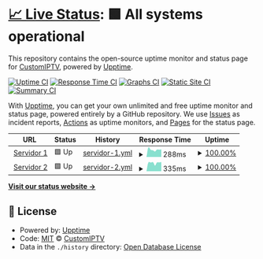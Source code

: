 # [📈 Live Status](https://CustomIPTV.github.io/RealTimeStatus): <!--live status--> **🟩 All systems operational**

This repository contains the open-source uptime monitor and status page for [CustomIPTV](https://CustomIPTV.github.io/RealTimeStatus), powered by [Upptime](https://github.com/upptime/upptime).

[![Uptime CI](https://github.com/CustomIPTV/RealTimeStatus/workflows/Uptime%20CI/badge.svg)](https://github.com/CustomIPTV/RealTimeStatus/actions?query=workflow%3A%22Uptime+CI%22)
[![Response Time CI](https://github.com/CustomIPTV/RealTimeStatus/workflows/Response%20Time%20CI/badge.svg)](https://github.com/CustomIPTV/RealTimeStatus/actions?query=workflow%3A%22Response+Time+CI%22)
[![Graphs CI](https://github.com/CustomIPTV/RealTimeStatus/workflows/Graphs%20CI/badge.svg)](https://github.com/CustomIPTV/RealTimeStatus/actions?query=workflow%3A%22Graphs+CI%22)
[![Static Site CI](https://github.com/CustomIPTV/RealTimeStatus/workflows/Static%20Site%20CI/badge.svg)](https://github.com/CustomIPTV/RealTimeStatus/actions?query=workflow%3A%22Static+Site+CI%22)
[![Summary CI](https://github.com/CustomIPTV/RealTimeStatus/workflows/Summary%20CI/badge.svg)](https://github.com/CustomIPTV/RealTimeStatus/actions?query=workflow%3A%22Summary+CI%22)

With [Upptime](https://upptime.js.org), you can get your own unlimited and free uptime monitor and status page, powered entirely by a GitHub repository. We use [Issues](https://github.com/CustomIPTV/RealTimeStatus/issues) as incident reports, [Actions](https://github.com/CustomIPTV/RealTimeStatus/actions) as uptime monitors, and [Pages](https://CustomIPTV.github.io/RealTimeStatus) for the status page.

<!--start: status pages-->
<!-- This summary is generated by Upptime (https://github.com/upptime/upptime) -->
<!-- Do not edit this manually, your changes will be overwritten -->
<!-- prettier-ignore -->
| URL | Status | History | Response Time | Uptime |
| --- | ------ | ------- | ------------- | ------ |
| <img alt="" src="https://favicons.githubusercontent.com/suptv.co" height="13"> [Servidor 1](http://suptv.co) | 🟩 Up | [servidor-1.yml](https://github.com/CustomIPTV/RealTimeStatus/commits/HEAD/history/servidor-1.yml) | <details><summary><img alt="Response time graph" src="./graphs/servidor-1/response-time-week.png" height="20"> 288ms</summary><br><a href="https://CustomIPTV.github.io/RealTimeStatus/history/servidor-1"><img alt="Response time 300" src="https://img.shields.io/endpoint?url=https%3A%2F%2Fraw.githubusercontent.com%2FCustomIPTV%2FRealTimeStatus%2FHEAD%2Fapi%2Fservidor-1%2Fresponse-time.json"></a><br><a href="https://CustomIPTV.github.io/RealTimeStatus/history/servidor-1"><img alt="24-hour response time 309" src="https://img.shields.io/endpoint?url=https%3A%2F%2Fraw.githubusercontent.com%2FCustomIPTV%2FRealTimeStatus%2FHEAD%2Fapi%2Fservidor-1%2Fresponse-time-day.json"></a><br><a href="https://CustomIPTV.github.io/RealTimeStatus/history/servidor-1"><img alt="7-day response time 288" src="https://img.shields.io/endpoint?url=https%3A%2F%2Fraw.githubusercontent.com%2FCustomIPTV%2FRealTimeStatus%2FHEAD%2Fapi%2Fservidor-1%2Fresponse-time-week.json"></a><br><a href="https://CustomIPTV.github.io/RealTimeStatus/history/servidor-1"><img alt="30-day response time 300" src="https://img.shields.io/endpoint?url=https%3A%2F%2Fraw.githubusercontent.com%2FCustomIPTV%2FRealTimeStatus%2FHEAD%2Fapi%2Fservidor-1%2Fresponse-time-month.json"></a><br><a href="https://CustomIPTV.github.io/RealTimeStatus/history/servidor-1"><img alt="1-year response time 300" src="https://img.shields.io/endpoint?url=https%3A%2F%2Fraw.githubusercontent.com%2FCustomIPTV%2FRealTimeStatus%2FHEAD%2Fapi%2Fservidor-1%2Fresponse-time-year.json"></a></details> | <details><summary><a href="https://CustomIPTV.github.io/RealTimeStatus/history/servidor-1">100.00%</a></summary><a href="https://CustomIPTV.github.io/RealTimeStatus/history/servidor-1"><img alt="All-time uptime 100.00%" src="https://img.shields.io/endpoint?url=https%3A%2F%2Fraw.githubusercontent.com%2FCustomIPTV%2FRealTimeStatus%2FHEAD%2Fapi%2Fservidor-1%2Fuptime.json"></a><br><a href="https://CustomIPTV.github.io/RealTimeStatus/history/servidor-1"><img alt="24-hour uptime 100.00%" src="https://img.shields.io/endpoint?url=https%3A%2F%2Fraw.githubusercontent.com%2FCustomIPTV%2FRealTimeStatus%2FHEAD%2Fapi%2Fservidor-1%2Fuptime-day.json"></a><br><a href="https://CustomIPTV.github.io/RealTimeStatus/history/servidor-1"><img alt="7-day uptime 100.00%" src="https://img.shields.io/endpoint?url=https%3A%2F%2Fraw.githubusercontent.com%2FCustomIPTV%2FRealTimeStatus%2FHEAD%2Fapi%2Fservidor-1%2Fuptime-week.json"></a><br><a href="https://CustomIPTV.github.io/RealTimeStatus/history/servidor-1"><img alt="30-day uptime 100.00%" src="https://img.shields.io/endpoint?url=https%3A%2F%2Fraw.githubusercontent.com%2FCustomIPTV%2FRealTimeStatus%2FHEAD%2Fapi%2Fservidor-1%2Fuptime-month.json"></a><br><a href="https://CustomIPTV.github.io/RealTimeStatus/history/servidor-1"><img alt="1-year uptime 100.00%" src="https://img.shields.io/endpoint?url=https%3A%2F%2Fraw.githubusercontent.com%2FCustomIPTV%2FRealTimeStatus%2FHEAD%2Fapi%2Fservidor-1%2Fuptime-year.json"></a></details>
| <img alt="" src="https://favicons.githubusercontent.com/dash.centre6.co" height="13"> [Servidor 2](https://dash.centre6.co) | 🟩 Up | [servidor-2.yml](https://github.com/CustomIPTV/RealTimeStatus/commits/HEAD/history/servidor-2.yml) | <details><summary><img alt="Response time graph" src="./graphs/servidor-2/response-time-week.png" height="20"> 335ms</summary><br><a href="https://CustomIPTV.github.io/RealTimeStatus/history/servidor-2"><img alt="Response time 329" src="https://img.shields.io/endpoint?url=https%3A%2F%2Fraw.githubusercontent.com%2FCustomIPTV%2FRealTimeStatus%2FHEAD%2Fapi%2Fservidor-2%2Fresponse-time.json"></a><br><a href="https://CustomIPTV.github.io/RealTimeStatus/history/servidor-2"><img alt="24-hour response time 398" src="https://img.shields.io/endpoint?url=https%3A%2F%2Fraw.githubusercontent.com%2FCustomIPTV%2FRealTimeStatus%2FHEAD%2Fapi%2Fservidor-2%2Fresponse-time-day.json"></a><br><a href="https://CustomIPTV.github.io/RealTimeStatus/history/servidor-2"><img alt="7-day response time 335" src="https://img.shields.io/endpoint?url=https%3A%2F%2Fraw.githubusercontent.com%2FCustomIPTV%2FRealTimeStatus%2FHEAD%2Fapi%2Fservidor-2%2Fresponse-time-week.json"></a><br><a href="https://CustomIPTV.github.io/RealTimeStatus/history/servidor-2"><img alt="30-day response time 329" src="https://img.shields.io/endpoint?url=https%3A%2F%2Fraw.githubusercontent.com%2FCustomIPTV%2FRealTimeStatus%2FHEAD%2Fapi%2Fservidor-2%2Fresponse-time-month.json"></a><br><a href="https://CustomIPTV.github.io/RealTimeStatus/history/servidor-2"><img alt="1-year response time 329" src="https://img.shields.io/endpoint?url=https%3A%2F%2Fraw.githubusercontent.com%2FCustomIPTV%2FRealTimeStatus%2FHEAD%2Fapi%2Fservidor-2%2Fresponse-time-year.json"></a></details> | <details><summary><a href="https://CustomIPTV.github.io/RealTimeStatus/history/servidor-2">100.00%</a></summary><a href="https://CustomIPTV.github.io/RealTimeStatus/history/servidor-2"><img alt="All-time uptime 100.00%" src="https://img.shields.io/endpoint?url=https%3A%2F%2Fraw.githubusercontent.com%2FCustomIPTV%2FRealTimeStatus%2FHEAD%2Fapi%2Fservidor-2%2Fuptime.json"></a><br><a href="https://CustomIPTV.github.io/RealTimeStatus/history/servidor-2"><img alt="24-hour uptime 100.00%" src="https://img.shields.io/endpoint?url=https%3A%2F%2Fraw.githubusercontent.com%2FCustomIPTV%2FRealTimeStatus%2FHEAD%2Fapi%2Fservidor-2%2Fuptime-day.json"></a><br><a href="https://CustomIPTV.github.io/RealTimeStatus/history/servidor-2"><img alt="7-day uptime 100.00%" src="https://img.shields.io/endpoint?url=https%3A%2F%2Fraw.githubusercontent.com%2FCustomIPTV%2FRealTimeStatus%2FHEAD%2Fapi%2Fservidor-2%2Fuptime-week.json"></a><br><a href="https://CustomIPTV.github.io/RealTimeStatus/history/servidor-2"><img alt="30-day uptime 100.00%" src="https://img.shields.io/endpoint?url=https%3A%2F%2Fraw.githubusercontent.com%2FCustomIPTV%2FRealTimeStatus%2FHEAD%2Fapi%2Fservidor-2%2Fuptime-month.json"></a><br><a href="https://CustomIPTV.github.io/RealTimeStatus/history/servidor-2"><img alt="1-year uptime 100.00%" src="https://img.shields.io/endpoint?url=https%3A%2F%2Fraw.githubusercontent.com%2FCustomIPTV%2FRealTimeStatus%2FHEAD%2Fapi%2Fservidor-2%2Fuptime-year.json"></a></details>

<!--end: status pages-->

[**Visit our status website →**](https://CustomIPTV.github.io/RealTimeStatus)

## 📄 License

- Powered by: [Upptime](https://github.com/upptime/upptime)
- Code: [MIT](./LICENSE) © [CustomIPTV](https://CustomIPTV.github.io/RealTimeStatus)
- Data in the `./history` directory: [Open Database License](https://opendatacommons.org/licenses/odbl/1-0/)
